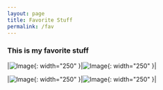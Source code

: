 ```yaml
---
layout: page
title: Favorite Stuff
permalink: /fav
---
```


### This is my favorite stuff

|![Image](https://media.licdn.com/dms/image/D4D12AQGxLt3lZb-3FA/article-cover_image-shrink_600_2000/0/1693882752310?e=2147483647&v=beta&t=oIqV0XAIi0Wqb8-HAFjyPP8310CE2rBd5paDKSryqcY){: width="250" }|![Image](https://www.totalcloud.mx/wp-content/uploads/2023/06/tr-aws-certification-learn-aws-online.png){: width="250" }|

|![Image](https://images2.giant-bicycles.com/b_white%2Cc_fill%2Cg_north%2Ch_400%2Cq_90%2Cw_600/c5vqnktywpkonsf0fatl/MY24-Talon-29-0_Color-A-Silver_B.jpg){: width="250" }|![Image](https://i.blogs.es/1d8a5b/python1/1366_2000.jpg){: width="250" }|